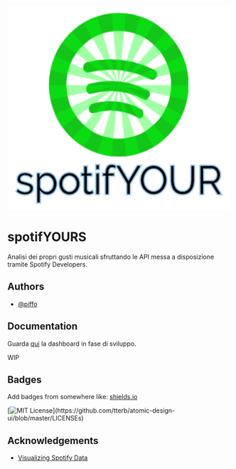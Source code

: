 <p align="center">
  <img width="500" height="460" src="logo.png">
</p>

# spotifYOURS

Analisi dei propri gusti musicali sfruttando le API messa a disposizione tramite Spotify Developers.

## Authors

- [@piffo](https://www.linkedin.com/in/m-piffari/)


## Documentation

Guarda [qui](https://public.tableau.com/views/spotifYOURSviz/Sheet2?:language=en-US&:display_count=n&:origin=viz_share_link) la dashboard in fase di sviluppo.

WIP


## Badges

Add badges from somewhere like: [shields.io](https://shields.io/)

[![MIT License](https://img.shields.io/apm/l/atomic-design-ui.svg?)](https://github.com/tterb/atomic-design-ui/blob/master/LICENSEs)


## Acknowledgements

 - [Visualizing Spotify Data](https://towardsdatascience.com/visualizing-spotify-data-with-python-tableau-687f2f528cdd)

